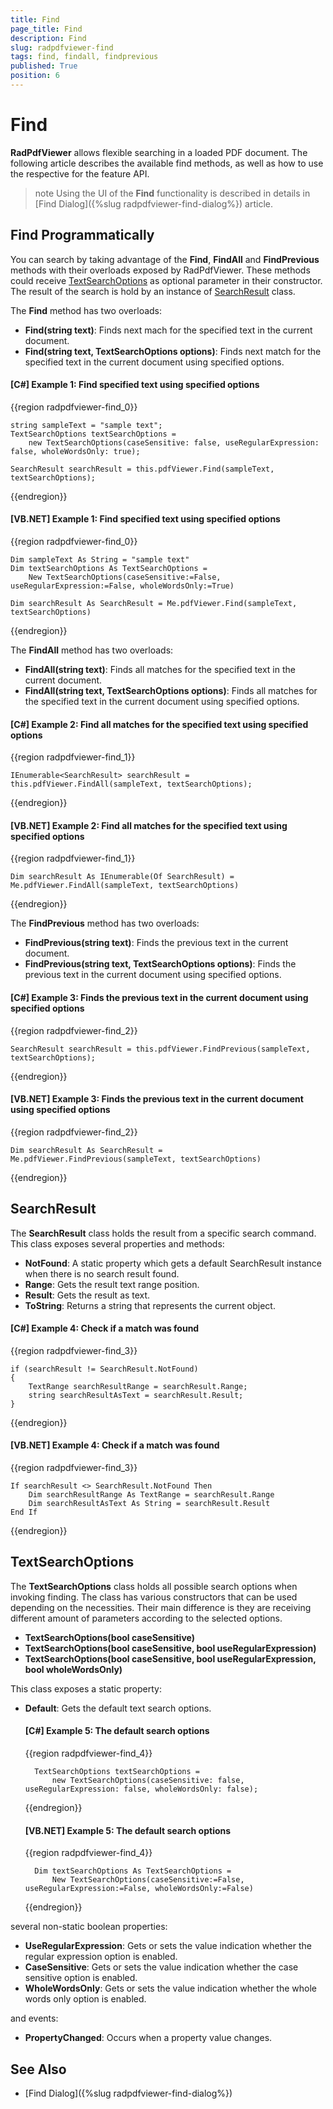 ```yaml
---
title: Find
page_title: Find
description: Find
slug: radpdfviewer-find
tags: find, findall, findprevious
published: True
position: 6
---
```


# Find

__RadPdfViewer__ allows flexible searching in a loaded PDF document. The following article describes the available find methods, as well as how to use the respective for the feature API.

>note Using the UI of the **Find** functionality is described in details in [Find Dialog]({%slug radpdfviewer-find-dialog%}) article.

## Find Programmatically

You can search by taking advantage of the **Find**, **FindAll** and **FindPrevious** methods with their overloads exposed by RadPdfViewer. These methods could receive  [TextSearchOptions](#textsearchoptions) as optional parameter in their constructor. The result of the search is hold by an instance of [SearchResult](#searchresult) class.

The **Find** method has two overloads:
* **Find(string text)**: Finds next mach for the specified text in the current document.
* **Find(string text, TextSearchOptions options)**: Finds next match for the specified text in the current document using specified options.

#### __[C#] Example 1: Find specified text using specified options__

{{region radpdfviewer-find_0}}

    string sampleText = "sample text";
    TextSearchOptions textSearchOptions = 
        new TextSearchOptions(caseSensitive: false, useRegularExpression: false, wholeWordsOnly: true);

    SearchResult searchResult = this.pdfViewer.Find(sampleText, textSearchOptions);
{{endregion}}

#### __[VB.NET] Example 1: Find specified text using specified options__

{{region radpdfviewer-find_0}}

    Dim sampleText As String = "sample text"
    Dim textSearchOptions As TextSearchOptions = 
        New TextSearchOptions(caseSensitive:=False, useRegularExpression:=False, wholeWordsOnly:=True)
        
    Dim searchResult As SearchResult = Me.pdfViewer.Find(sampleText, textSearchOptions)
{{endregion}}

The **FindAll** method has two overloads:
* **FindAll(string text)**: Finds all matches for the specified text in the current document.
* **FindAll(string text, TextSearchOptions options)**: Finds all matches for the specified text in the current document using specified options.

#### __[C#] Example 2: Find all matches for the specified text using specified options__

{{region radpdfviewer-find_1}}

    IEnumerable<SearchResult> searchResult = this.pdfViewer.FindAll(sampleText, textSearchOptions);
{{endregion}}

#### __[VB.NET] Example 2: Find all matches for the specified text using specified options__

{{region radpdfviewer-find_1}}

    Dim searchResult As IEnumerable(Of SearchResult) = Me.pdfViewer.FindAll(sampleText, textSearchOptions)
{{endregion}}

The **FindPrevious** method has two overloads:
* **FindPrevious(string text)**: Finds the previous text in the current document.
* **FindPrevious(string text, TextSearchOptions options)**: Finds the previous text in the current document using specified options.

#### __[C#] Example 3: Finds the previous text in the current document using specified options__

{{region radpdfviewer-find_2}}

    SearchResult searchResult = this.pdfViewer.FindPrevious(sampleText, textSearchOptions);
{{endregion}}

#### __[VB.NET] Example 3: Finds the previous text in the current document using specified options__

{{region radpdfviewer-find_2}}

    Dim searchResult As SearchResult = Me.pdfViewer.FindPrevious(sampleText, textSearchOptions)
{{endregion}}

## SearchResult

The **SearchResult** class holds the result from a specific search command. This class exposes several properties and methods:
* **NotFound**: A static property which gets a default SearchResult instance when there is no search result found.
* **Range**: Gets the result text range position.
* **Result**: Gets the result as text.
* **ToString**: Returns a string that represents the current object.

#### __[C#] Example 4: Check if a match was found__

{{region radpdfviewer-find_3}}

    if (searchResult != SearchResult.NotFound)
    {
        TextRange searchResultRange = searchResult.Range;
        string searchResultAsText = searchResult.Result;
    }
{{endregion}}

#### __[VB.NET] Example 4: Check if a match was found__

{{region radpdfviewer-find_3}}

    If searchResult <> SearchResult.NotFound Then
        Dim searchResultRange As TextRange = searchResult.Range
        Dim searchResultAsText As String = searchResult.Result
    End If
{{endregion}}

## TextSearchOptions

The **TextSearchOptions** class holds all possible search options when invoking finding. The class has various constructors that can be used depending on the necessities. Their main difference is they are receiving different amount of parameters according to the selected options.
* **TextSearchOptions(bool caseSensitive)**
* **TextSearchOptions(bool caseSensitive, bool useRegularExpression)**
* **TextSearchOptions(bool caseSensitive, bool useRegularExpression, bool wholeWordsOnly)**

This class exposes a static property:
* **Default**: Gets the default text search options.

    #### __[C#] Example 5: The default search options__
    {{region radpdfviewer-find_4}}
    
        TextSearchOptions textSearchOptions = 
            new TextSearchOptions(caseSensitive: false, useRegularExpression: false, wholeWordsOnly: false);
    {{endregion}}
    
    #### __[VB.NET] Example 5: The default search options__
    
    {{region radpdfviewer-find_4}}
    
        Dim textSearchOptions As TextSearchOptions = 
            New TextSearchOptions(caseSensitive:=False, useRegularExpression:=False, wholeWordsOnly:=False)
    {{endregion}}

several non-static boolean properties:
* **UseRegularExpression**: Gets or sets the value indication whether the regular expression option is enabled.
* **CaseSensitive**: Gets or sets the value indication whether the case sensitive option is enabled.
* **WholeWordsOnly**: Gets or sets the value indication whether the whole words only option is enabled.

and events:
* **PropertyChanged**: Occurs when a property value changes.

## See Also

 * [Find Dialog]({%slug radpdfviewer-find-dialog%})
